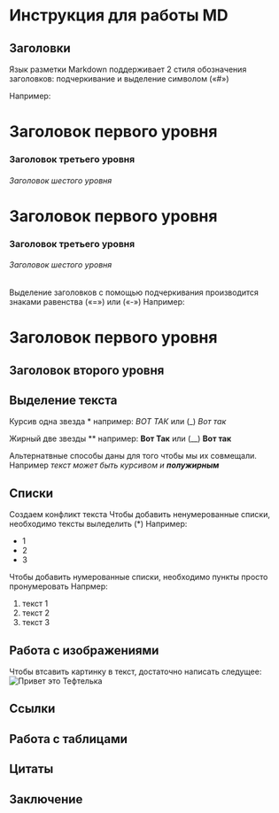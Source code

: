 # Инструкция для работы MD

## Заголовки
Язык разметки Markdown поддерживает 2 стиля обозначения заголовков: подчеркивание и выделение символом («#»)

Например:

#  Заголовок первого уровня
### Заголовок третьего уровня
###### Заголовок шестого уровня

#  Заголовок первого уровня #
### Заголовок третьего уровня ###
###### Заголовок шестого уровня ######

Выделение заголовков с помощью подчеркивания производится знаками равенства («=») или («-»)
Например:

Заголовок первого уровня
========================
Заголовок второго уровня
-------------------------



## Выделение текста

Курсив одна звезда * например: *ВОТ ТАК* или (_) _Вот так_

Жирный две звезды ** например: **Вот Так** или (__)
__Вот так__

Альтернатвные способы даны для того чтобы мы их совмещали. Например _текст может быть курсивом и **полужирным**_
## Списки

Создаем конфликт текста
Чтобы добавить ненумерованные списки, необходимо тексты выледелить (*)
Например:
* 1
* 2
* 3

Чтобы добавить нумерованные списки, необходимо пункты просто пронумеровать
Напрмер:
1. текст 1
2. текст 2
3. текст 3

## Работа с изображениями

Чтобы втсавить картинку в текст, достаточно написать следущее:
![Привет это Тефтелька](images_1.jpg)

## Ссылки

## Работа с таблицами

## Цитаты

## Заключение